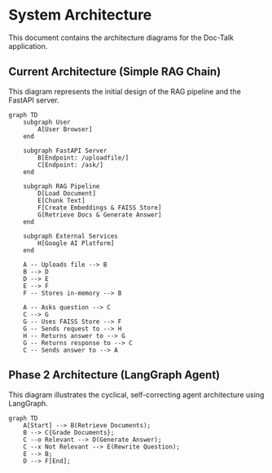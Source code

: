# System Architecture

This document contains the architecture diagrams for the Doc-Talk application.

## Current Architecture (Simple RAG Chain)

This diagram represents the initial design of the RAG pipeline and the FastAPI server.

```mermaid
graph TD
    subgraph User
        A[User Browser]
    end

    subgraph FastAPI Server
        B[Endpoint: /uploadfile/]
        C[Endpoint: /ask/]
    end

    subgraph RAG Pipeline
        D[Load Document]
        E[Chunk Text]
        F[Create Embeddings & FAISS Store]
        G[Retrieve Docs & Generate Answer]
    end

    subgraph External Services
        H[Google AI Platform]
    end

    A -- Uploads file --> B
    B --> D
    D --> E
    E --> F
    F -- Stores in-memory --> B

    A -- Asks question --> C
    C --> G
    G -- Uses FAISS Store --> F
    G -- Sends request to --> H
    H -- Returns answer to --> G
    G -- Returns response to --> C
    C -- Sends answer to --> A

```

## Phase 2 Architecture (LangGraph Agent)

This diagram illustrates the cyclical, self-correcting agent architecture using LangGraph.

```mermaid
graph TD
    A[Start] --> B(Retrieve Documents);
    B --> C{Grade Documents};
    C --o Relevant --> D(Generate Answer);
    C --x Not Relevant --> E(Rewrite Question);
    E --> B;
    D --> F[End];

